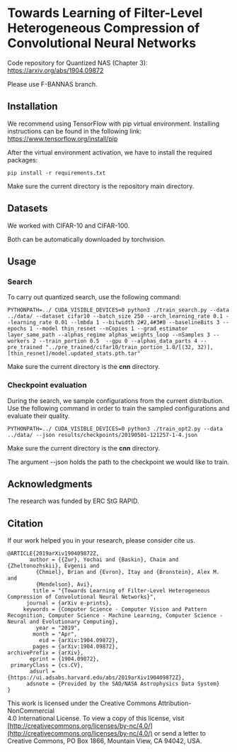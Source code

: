 # Towards Learning of Filter-Level Heterogeneous Compression of Convolutional Neural Networks

Code repository for Quantized NAS (Chapter 3): https://arxiv.org/abs/1904.09872

Please use F-BANNAS branch.

## Installation
We recommend using TensorFlow with pip virtual environment.
Installing instructions can be found in the following link: https://www.tensorflow.org/install/pip

After the virtual environment activation, we have to install the required packages:
```
pip install -r requirements.txt
```
Make sure the current directory is the repository main directory.

## Datasets
We worked with CIFAR-10 and CIFAR-100.

Both can be automatically downloaded by torchvision.

## Usage

### Search
To carry out quantized search, use the following command:
```
PYTHONPATH=../ CUDA_VISIBLE_DEVICES=0 python3 ./train_search.py --data ../data/ --dataset cifar10 --batch_size 250 --arch_learning_rate 0.1 --learning_rate 0.01 --lmbda 1 --bitwidth 2#2,4#3#8 --baselineBits 3 --epochs 1 --model thin_resnet --nCopies 1 --grad_estimator layer_same_path --alphas_regime alphas_weights_loop --nSamples 3 --workers 2 --train_portion 0.5  --gpu 0 --alphas_data_parts 4 --pre_trained "../pre_trained/cifar10/train_portion_1.0/[(32, 32)],[thin_resnet]/model.updated_stats.pth.tar"
```
Make sure the current directory is the **cnn** directory.

### Checkpoint evaluation
During the search, we sample configurations from the current distribution.
Use the following command in order to train the sampled configurations and evaluate their quality.
```
PYTHONPATH=../ CUDA_VISIBLE_DEVICES=0 python3 ./train_opt2.py --data ../data/ --json results/checkpoints/20190501-121257-1-4.json
```
Make sure the current directory is the **cnn** directory.

The argument --json holds the path to the checkpoint we would like to train.

## Acknowledgments  
The research was funded by ERC StG RAPID.  
  
## Citation  
If our work helped you in your research, please consider cite us.  
```
@ARTICLE{2019arXiv190409872Z,
       author = {{Zur}, Yochai and {Baskin}, Chaim and {Zheltonozhskii}, Evgenii and
         {Chmiel}, Brian and {Evron}, Itay and {Bronstein}, Alex M. and
         {Mendelson}, Avi},
        title = "{Towards Learning of Filter-Level Heterogeneous Compression of Convolutional Neural Networks}",
      journal = {arXiv e-prints},
     keywords = {Computer Science - Computer Vision and Pattern Recognition, Computer Science - Machine Learning, Computer Science - Neural and Evolutionary Computing},
         year = "2019",
        month = "Apr",
          eid = {arXiv:1904.09872},
        pages = {arXiv:1904.09872},
archivePrefix = {arXiv},
       eprint = {1904.09872},
 primaryClass = {cs.CV},
       adsurl = {https://ui.adsabs.harvard.edu/abs/2019arXiv190409872Z},
      adsnote = {Provided by the SAO/NASA Astrophysics Data System}
}
```
    
This work is licensed under the Creative Commons Attribution-NonCommercial  
4.0 International License. To view a copy of this license, visit  
[http://creativecommons.org/licenses/by-nc/4.0/](http://creativecommons.org/licenses/by-nc/4.0/) or send a letter to  
Creative Commons, PO Box 1866, Mountain View, CA 94042, USA.